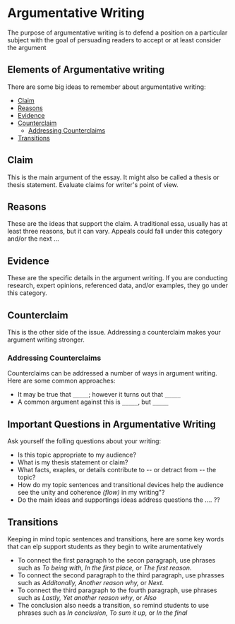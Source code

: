 # Argumentative Writing
The purpose of argumentative writing is to defend a position on a particular subject with the goal of persuading readers to accept or at least consider the argument
## Elements of Argumentative writing
There are some big ideas to remember about argumentative writing:
* [Claim](#Claim)
* [Reasons](#Reasons)
* [Evidence](#Evidence)
* [Counterclaim](#Counterclaim)
  * [Addressing Counterclaims](#Addressing-Counterclaims)
* [Transitions](#Transitions)
## Claim
This is the main argument of the essay. It might also be called a thesis or thesis statement. Evaluate claims for writer's point of view.
## Reasons
These are the ideas that support the claim. A traditional essa, usually has at least three reasons, but it can vary. Appeals could fall under this category and/or the next ...
## Evidence
These are the specific details in the argument writing. If you are conducting research, expert opinions, referenced data, and/or examples, they go under this category.
## Counterclaim
This is the other side of the issue. Addressing a counterclaim makes your argument writing stronger.
### Addressing Counterclaims
Counterclaims can be addressed a number of ways in argument writing. Here are some common approaches:
* It may be true that `_____`; however it turns out that `_____`
* A common argument against this is `_____`, but `_____`
## Important Questions in Argumentative Writing
Ask yourself the folling questions about your writing:
* Is this topic appropriate to my audience?
* What is my thesis statement or claim?
* What facts, exaples, or details contribute to -- or detract from -- the topic?
* How do my topic sentences and transitional devices help the audience see the unity and coherence *(flow)* in my writing"?
* Do the main ideas and supportings ideas address questions the .... ??
## Transitions
Keeping in mind topic sentences and transitions, here are some key words that can elp support students as they begin to write arumentatively
* To connect the first paragraph to the secon paragraph, use phrases such as *To being with, In the first place,* or *The first reason*.
* To connect the second paragraph to the third paragraph, use phrasses such as *Additonally, Another reason why,* or *Next*.
* To connect the third paragraph to the fourth paragraph, use phrases such as *Lastly, Yet another reason why*, or *Also*
* The conclusion also needs a transition, so remind students to use phrases such as *In conclusion, To sum it up,* or *In the final*
